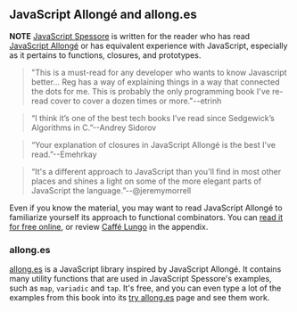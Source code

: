 ## JavaScript Allongé and allong.es

**NOTE** [JavaScript Spessore][js] is written for the reader who has read [JavaScript Allongé][ja] or has equivalent experience with JavaScript, especially as it pertains to functions, closures, and prototypes.

> "This is a must-read for any developer who wants to know Javascript better... Reg has a way of explaining things in a way that connected the dots for me. This is probably the only programming book I've re-read cover to cover a dozen times or more."--etrinh

> “I think it’s one of the best tech books I’ve read since Sedgewick’s Algorithms in C.”--Andrey Sidorov

> “Your explanation of closures in JavaScript Allongé is the best I've read.”--Emehrkay

> “It's a different approach to JavaScript than you'll find in most other places and shines a light on some of the more elegant parts of JavaScript the language.”--@jeremymorrell

[js]: https://leanpub.com/javascript-spessore
[ja]: https://leanpub.com/javascript-allonge

Even if you know the material, you may want to read JavaScript Allongé to familiarize yourself its approach to functional combinators. You can [read it for free online][read], or review [Caffé Lungo](#lungo) in the appendix.

[read]: https://leanpub.com/javascript-allonge/read

### allong.es

[allong.es] is a JavaScript library inspired by JavaScript Allongé. It contains many utility functions that are used in JavaScript Spessore's examples, such as `map`, `variadic` and `tap`. It's free, and you can even type a lot of the examples from this book into its [try allong.es][try] page and see them work.

[allong.es]: http://allong.es
[try]: http://allong.es/try/

